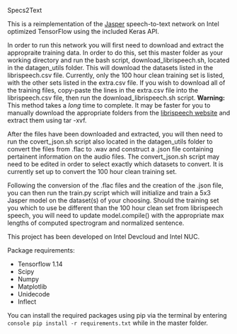 Specs2Text

This is a reimplementation of the [Jasper](https://arxiv.org/pdf/1904.03288.pdf) speech-to-text network on Intel optimized
TensorFlow using the included Keras API. 

In order to run this network you will first need to download and extract the appropraite training data. In order to do this, set this master folder
as your working directory and run the bash script, download_librispeech.sh, located in the datagen_utils folder. This will download
the datasets listed in the librispeech.csv file. Currently, only the 100 hour clean training set is listed, with the other sets listed in the
extra.csv file. If you wish to download all of the training files, copy-paste the lines in the extra.csv file into the librispeech.csv file, then
run the download_librispeech.sh script. **Warning:** This method takes a *long* time to complete. It may be faster for you to manually download
the appropriate folders from the [librispeech website](http://www.openslr.org/12/) and extract them using tar -xvf. 

After the files have been downloaded and extracted, you will then need to run the covert_json.sh script also located in the 
datagen_utils folder to convert the files from .flac to .wav and construct a .json file containing pertainent information on the audio files.
The convert_json.sh script may need to be edited in order to select exactly which datasets to convert. It is currently set up to convert
the 100 hour clean training set.

Following the conversion of the .flac files and the creation of the .json file, you can then run the train.py script which will initialize and train
a 5x3 Jasper model on the dataset(s) of your choosing. Should the training set you which to use be different than the 100 hour clean set from
librispeech speech, you will need to update model.compile() with the appropriate max lengths of computed spectrogram and normalized
sentence.

This project has been developed on Intel Devcloud and Intel NUC.

Package requirements:
- Tensorflow 1.14
- Scipy
- Numpy
- Matplotlib
- Unidecode
- Inflect

You can install the required packages using pip via the terminal by entering ```console pip install -r requirements.txt``` while in the master folder.